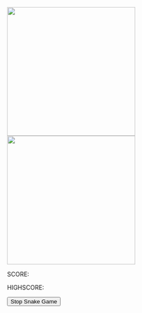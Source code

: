 <html>
<head>
  <title>Basic Snake HTML Game</title>
  <meta charset="UTF-8">
  <link rel="stylesheet" href="snake.css">
  <script src="https://code.jquery.com/jquery-1.11.3.js"></script>
</head>
<body>
<img src="https://user-images.githubusercontent.com/109186517/234174390-72b9b86f-1b68-4341-bf48-a05dc71c3773.png" height="300px" width="300px">
<img src="https://user-images.githubusercontent.com/109186517/234174271-caee7793-44ad-4362-b9c4-f50b00a218b3.png" height="300px" width="300px" padding-right="auto">
<p id="p1">SCORE:</p>
<p id="score"></p>
<p id="p2">HIGHSCORE:</p>
<p id="high"></p>
<button id="btn_stop" >Stop Snake Game</button>
<p id="end_msg"></p>
<canvas width="400" height="400" id="game"></canvas>
<script>
var canvas = document.getElementById('game');
var context = canvas.getContext('2d');
var root = document.querySelector(':root');
// the canvas width & height, snake x & y, and the apple x & y, all need to be a multiples of the grid size in order for collision detection to work
// (e.g. 16 * 25 = 400)
var grid = 16;
var count = 0;
var score=0;
//reading  last score value 
var max=0;  
var snake = {
  x: 160,
  y: 160,
  // snake velocity. moves one grid length every frame in either the x or y direction
  dx: grid,
  dy: 0,
  // keep track of all grids the snake body occupies
  cells: [],
  // length of the snake. grows when eating an apple
  maxCells: 4
};
var apple = {
  x: 320,
  y: 320
};
// get random whole numbers in a specific range
// @see https://stackoverflow.com/a/1527820/2124254
function getRandomInt(min, max) {
  return Math.floor(Math.random() * (max - min)) + min;
}
// game loop
function loop() {
  requestAnimationFrame(loop);
  // slow game loop to 15 fps instead of 60 (60/15 = 4)
  if (++count < 6) {
    return;
  }
  count = 0;
  context.clearRect(0,0,canvas.width,canvas.height);
  // move snake by it's velocity
  snake.x += snake.dx;
  snake.y += snake.dy;
  // wrap snake position horizontally on edge of screen
  if (snake.x < 0) {
    snake.x = canvas.width - grid;
  }
  else if (snake.x >= canvas.width) {
    snake.x = 0;
  }
  // wrap snake position vertically on edge of screen
  if (snake.y < 0) {
    snake.y = canvas.height - grid;
  }
  else if (snake.y >= canvas.height) {
    snake.y = 0;
  }
  // keep track of where snake has been. front of the array is always the head
  snake.cells.unshift({x: snake.x, y: snake.y});
  // remove cells as we move away from them
  if (snake.cells.length > snake.maxCells) {
    snake.cells.pop();
  }
  // draw apple
  apple_color = getComputedStyle(root).getPropertyValue('--apple');
  context.fillStyle = apple_color;
  context.fillRect(apple.x, apple.y, grid-1, grid-1);
  // draw snake one cell at a time
  context.fillStyle = getComputedStyle(root).getPropertyValue('--snake');
  snake.cells.forEach(function(cell, index) {
    // drawing 1 px smaller than the grid creates a grid effect in the snake body so you can see how long it is
    context.fillRect(cell.x, cell.y, grid-1, grid-1);
    // snake ate apple
    if (cell.x === apple.x && cell.y === apple.y) {
      snake.maxCells++;
      score+=1;
      //saving score for next playing.
      //localStorage.setItem('score',score);
      //max=score;
      document.getElementById('score').innerHTML=score;
      // canvas is 400x400 which is 25x25 grids
      apple.x = getRandomInt(0, 25) * grid;
      apple.y = getRandomInt(0, 25) * grid;
    }
    // check collision with all cells after this one (modified bubble sort)
    for (var i = index + 1; i < snake.cells.length; i++) {
      // snake occupies same space as a body part. reset game
      if (cell.x === snake.cells[i].x && cell.y === snake.cells[i].y) {
        if(score>max)
	      {
	       max=score;
	      }
        snake.x = 160;
        snake.y = 160;
        snake.cells = [];
        snake.maxCells = 4;
        snake.dx = grid;
        snake.dy = 0;
        score = 0;
        document.getElementById('score').innerHTML=score;
        apple.x = getRandomInt(0, 25) * grid;
        apple.y = getRandomInt(0, 25) * grid;
        document.getElementById('high').innerHTML=max;
      }
    }
  });
}
// listen to keyboard events to move the snake
document.addEventListener('keydown', function(e) {
  // prevent snake from backtracking on itself by checking that it's
  // not already moving on the same axis (pressing left while moving
  // left won't do anything, and pressing right while moving left
  // shouldn't let you collide with your own body)
  // left arrow key
  if (e.which === 37 && snake.dx === 0) {
    snake.dx = -grid;
    snake.dy = 0;
  }
  // up arrow key
  else if (e.which === 38 && snake.dy === 0) {
    snake.dy = -grid;
    snake.dx = 0;
  }
  // right arrow key
  else if (e.which === 39 && snake.dx === 0) {
    snake.dx = grid;
    snake.dy = 0;
  }
  // down arrow key
  else if (e.which === 40 && snake.dy === 0) {
    snake.dy = grid;
    snake.dx = 0;
  }
});
// start the game
requestAnimationFrame(loop);
function myFunction() {
  document.getElementById('end_msg').innerHTML="";
  alert('Press confirm to continue');
}
//stop playing
$(document).ready(function(){
		$('#btn_stop').click(function(){
      document.getElementById('end_msg').innerHTML="Game stopped" ;
      setTimeout(myFunction, 1000);	
		});
	});
</script>
</body>
</html>